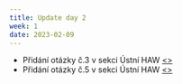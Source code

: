 ```yaml
---
title: Update day 2
week: 1
date: 2023-02-09
---
```

- Přidání otázky č.3 v sekci Ústní HAW [<>](/maturitka/maturita/ustni/haw/otazky/o3_logicke_obvody/)
- Přidání otázky č.5 v sekci Ústní HAW [<>](/maturitka/maturita/ustni/haw/otazky/o5_ad_prevodniky/)